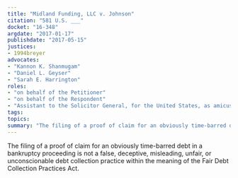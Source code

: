 ```yaml
---
title: "Midland Funding, LLC v. Johnson"
citation: "581 U.S. ___"
docket: "16-348"
argdate: "2017-01-17"
publishdate: "2017-05-15"
justices:
- 1994breyer
advocates:
- "Kannon K. Shanmugam"
- "Daniel L. Geyser"
- "Sarah E. Harrington"
roles:
- "on behalf of the Petitioner"
- "on behalf of the Respondent"
- "Assistant to the Solicitor General, for the United States, as amicus curiae, supporting the Respondent"
tags:
topics:
summary: "The filing of a proof of claim for an obviously time-barred debt in a bankruptcy proceeding is not a false, deceptive, misleading, unfair, or unconscionable debt collection practice within the meaning of the Fair Debt Collection Practices Act."
---
```

The filing of a proof of claim for an obviously time-barred debt in a bankruptcy proceeding is not a false, deceptive, misleading, unfair, or unconscionable debt collection practice within the meaning of the Fair Debt Collection Practices Act.

